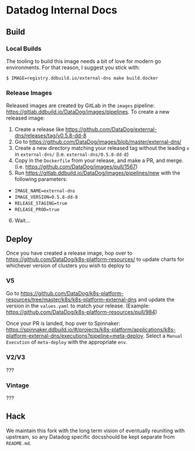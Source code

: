 # Datadog Internal Docs

## Build

### Local Builds

The tooling to build this image needs a bit of love for modern go environments. For that reason, I suggest you stick with:

```
$ IMAGE=registry.ddbuild.io/external-dns make build.docker
```

### Release Images

Released images are created by GitLab in the `images` pipeline: https://gitlab.ddbuild.io/DataDog/images/pipelines. To create a new released image:

1. Create a release like https://github.com/DataDog/external-dns/releases/tag/v0.5.8-dd-8
2. Go to https://github.com/DataDog/images/blob/master/external-dns/
3. Create a new directory matching your released tag without the leading `v` in `external-dns/` (i.e. `external-dns/0.5.8-dd-8`)
4. Copy in the `Dockerfile` from your release, and make a PR, and merge. (i.e. https://github.com/DataDog/images/pull/1567)
5. Run https://gitlab.ddbuild.io/DataDog/images/pipelines/new with the following parameters:
- `IMAGE_NAME=external-dns`
- `IMAGE_VERSION=0.5.8-dd-8`
- `RELEASE_STAGING=true`
- `RELEASE_PROD=true`
6. Wait...

## Deploy

Once you have created a release image, hop over to https://github.com/DataDog/k8s-platform-resources/ to update charts for whichever version of clusters you wish to deploy to

### V5

Go to https://github.com/DataDog/k8s-platform-resources/tree/master/k8s/k8s-platform-external-dns and update the version in the `values.yaml` to match your release. (Example: https://github.com/DataDog/k8s-platform-resources/pull/984)

Once your PR is landed, hop over to Spinnaker: https://spinnaker.ddbuild.io/#/projects/k8s-platform/applications/k8s-platform-external-dns/executions?pipeline=meta-deploy. Select a `Manual Execution` of `meta-deploy` with the appropriate `env`.

### V2/V3

???

### Vintage

???

## Hack

We maintain this fork with the long term vision of eventually reuniting with upstream, so any Datadog specific docsshould be kept separate from `README.md`.
